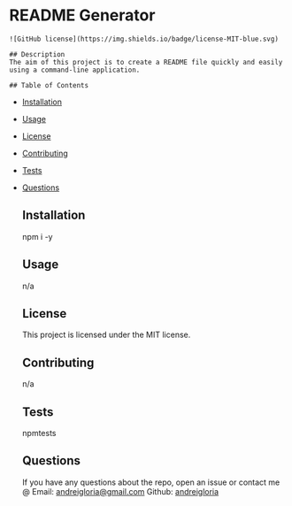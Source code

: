 # README Generator
    ![GitHub license](https://img.shields.io/badge/license-MIT-blue.svg)

    ## Description
    The aim of this project is to create a README file quickly and easily using a command-line application.

    ## Table of Contents
  * [Installation](#installation)
  * [Usage](#usage)
  * [License](#license)
  * [Contributing](#contributing)
  * [Tests](#tests)
  * [Questions](#questions)

    ## Installation
    npm i -y

    ## Usage
    n/a
    ## License
    This project is licensed under the MIT license.

    ## Contributing
    n/a

    ## Tests
    npmtests

    ## Questions
    If you have any questions about the repo, open an issue or contact me @ 
    Email: andreigloria@gmail.com
    Github: [andreigloria](https://github.com/andreigloria/)
  